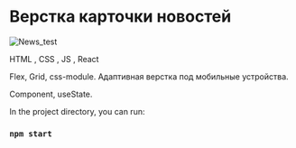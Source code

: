 # Верстка карточки новостей
![News_test](https://user-images.githubusercontent.com/100845659/193721247-e82258a1-f485-445e-b0f1-b0cd2c265eda.png)

HTML , CSS , JS , React


Flex, Grid, css-module.
Адаптивная верстка под мобильные устройства.


Component, useState.



In the project directory, you can run:

### `npm start`
